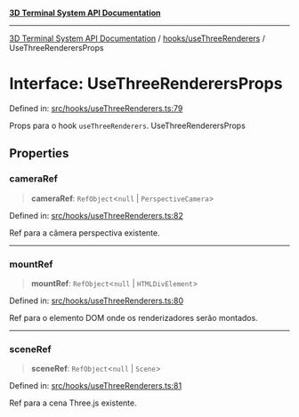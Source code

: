 [**3D Terminal System API Documentation**](../../../README.md)

***

[3D Terminal System API Documentation](../../../README.md) / [hooks/useThreeRenderers](../README.md) / UseThreeRenderersProps

# Interface: UseThreeRenderersProps

Defined in: [src/hooks/useThreeRenderers.ts:79](https://github.com/Dicommunitas/ThreeJS_Terminal_3D/blob/d3a4c6e46069e0806d20629a3dc62ea6a87d736c/src/hooks/useThreeRenderers.ts#L79)

Props para o hook `useThreeRenderers`.
 UseThreeRenderersProps

## Properties

### cameraRef

> **cameraRef**: `RefObject`\<`null` \| `PerspectiveCamera`\>

Defined in: [src/hooks/useThreeRenderers.ts:82](https://github.com/Dicommunitas/ThreeJS_Terminal_3D/blob/d3a4c6e46069e0806d20629a3dc62ea6a87d736c/src/hooks/useThreeRenderers.ts#L82)

Ref para a câmera perspectiva existente.

***

### mountRef

> **mountRef**: `RefObject`\<`null` \| `HTMLDivElement`\>

Defined in: [src/hooks/useThreeRenderers.ts:80](https://github.com/Dicommunitas/ThreeJS_Terminal_3D/blob/d3a4c6e46069e0806d20629a3dc62ea6a87d736c/src/hooks/useThreeRenderers.ts#L80)

Ref para o elemento DOM onde os renderizadores serão montados.

***

### sceneRef

> **sceneRef**: `RefObject`\<`null` \| `Scene`\>

Defined in: [src/hooks/useThreeRenderers.ts:81](https://github.com/Dicommunitas/ThreeJS_Terminal_3D/blob/d3a4c6e46069e0806d20629a3dc62ea6a87d736c/src/hooks/useThreeRenderers.ts#L81)

Ref para a cena Three.js existente.
